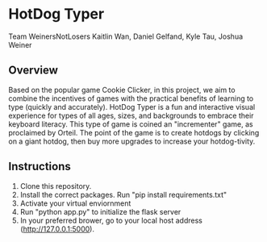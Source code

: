# HotDog Typer
Team WeinersNotLosers
Kaitlin Wan, Daniel Gelfand, Kyle Tau, Joshua Weiner

## Overview
Based on the popular game Cookie Clicker, in this project, we aim to combine the incentives of games with the practical benefits of learning to type (quickly and accurately). HotDog Typer is a fun and interactive visual experience for types of all ages, sizes, and backgrounds to embrace their keyboard literacy. This type of game is coined an "incrementer" game, as proclaimed by Orteil. The point of the game is to create hotdogs by clicking on a giant hotdog, then buy more upgrades to increase your hotdog-tivity.

## Instructions

1. Clone this repository.
2. Install the correct packages. Run "pip install requirements.txt"
3. Activate your virtual enviornment
4. Run "python app.py" to initialize the flask server
5. In your preferred brower, go to your local host address (http://127.0.0.1:5000).


